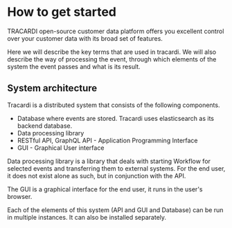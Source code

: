 # How to get started

TRACARDI open-source customer data platform offers you excellent control over your customer data with its broad set of
features.

Here we will describe the key terms that are used in tracardi. We will also describe the way of processing the event,
through which elements of the system the event passes and what is its result.

## System architecture

Tracardi is a distributed system that consists of the following components.

* Database where events are stored. Tracardi uses elasticsearch as its backend database.
* Data processing library
* RESTful API, GraphQL API - Application Programming Interface
* GUI - Graphical User interface

Data processing library is a library that deals with starting Workflow for selected events and transferring them to
external systems. For the end user, it does not exist alone as such, but in conjunction with the API.

The GUI is a graphical interface for the end user, it runs in the user's browser.

Each of the elements of this system (API and GUI and Database) can be run in multiple instances.
It can also be installed separately.





